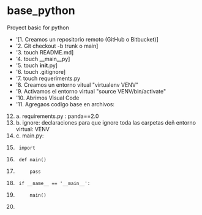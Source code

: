 # base_python
Proyect basic for python

- '[1. Creamos un repositorio remoto (GitHub o Bitbucket)]
- '2. Git checkout -b trunk o main]
- '3. touch README.md]
- '4. touch __main__py]
- '5. touch __init__.py]
- '6. touch .gitignore]
- '7. touch requeriments.py
- '8. Creamos un entorno vitual "virtualenv VENV"
- '9. Activamos el entorno virtual "source VENV/bin/activate"
- '10. Abrimos Visual Code
- '11. Agregaos codigo base en archivos:
12.   a. requirements.py : panda==2.0
13.   b. ignore: declaraciones para que ignore toda las carpetas deñ entorno virtual: VENV
14.   c. main.py:
15.      import
16.      def main()
17.          pass
18.      if __name__ == '__main__':
19.          main()
20. 
